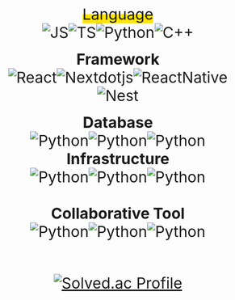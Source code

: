 


<div align="center" style="font-size:30px;">
   <span style="background: linear-gradient(to top, #FFE400 50%, transparent 50%)">Language</span> 
</div>

<div align="center" style="font-size:30px;"><img alt="JS" src ="https://img.shields.io/badge/JavaScript-A8B9CC.svg?&style=for-the-badge&logo=JavaScript&logoColor=white"/><img alt="TS" src ="https://img.shields.io/badge/TypeScript-00599C.svg?&style=for-the-badge&logo=TypeScript&logoColor=white"/><img alt="Python" src ="https://img.shields.io/badge/Python-3776AB.svg?&style=for-the-badge&logo=Python&logoColor=white"/><img alt="C++" src ="https://img.shields.io/badge/C++-007396.svg?&style=for-the-badge&logo=C++&logoColor=white"/></div>
<br>

<div align="center" style="font-size:30px;">
 <strong>Framework</strong> 
</div>


<div align="center" style="font-size:30px;"><img alt="React" src ="https://img.shields.io/badge/React-6DB33F.svg?&style=for-the-badge&logo=React&logoColor=white"/><img alt="Nextdotjs" src ="https://img.shields.io/badge/Next-6DB33F.svg?&style=for-the-badge&logo=Nextdotjs&logoColor=white"/><img alt="ReactNative" src ="https://img.shields.io/badge/React Native-3DDC84.svg?&style=for-the-badge&logo=react&logoColor=white"/><img alt="Nest" src ="https://img.shields.io/badge/Nest-3DDC84.svg?&style=for-the-badge&logo=Nestjs&logoColor=white"/></div>
<br>


<div align="center" style="font-size:30px;">
  <strong>Database</strong>
</div>


<div align="center" style="font-size:30px;"><img alt="Python" src ="https://img.shields.io/badge/MySQL-4479A1.svg?&style=for-the-badge&logo=MySQL&logoColor=white"/><img alt="Python" src ="https://img.shields.io/badge/SQLite-003B57.svg?&style=for-the-badge&logo=SQLite&logoColor=white"/><img alt="Python" src ="https://img.shields.io/badge/MariaDB-003B57.svg?&style=for-the-badge&logo=MariaDB&logoColor=white"/>
<br>


<div align="center" style="font-size:30px;">
  <strong>Infrastructure</strong>
</div>


<div align="center" style="font-size:30px;"><img alt="Python" src ="https://img.shields.io/badge/AWS-232F3E.svg?&style=for-the-badge&logo=Amazon AWS&logoColor=white"/><img alt="Python" src ="https://img.shields.io/badge/Github Actions-2088FF.svg?&style=for-the-badge&logo=Github Actions&logoColor=white"/><img alt="Python" src ="https://img.shields.io/badge/Git-F05032.svg?&style=for-the-badge&logo=Git&logoColor=white"/></div>
<br>


<div align="center" style="font-size:30px;">
 <strong>Collaborative Tool</strong> 
</div>


<div align="center" style="font-size:30px;"><img alt="Python" src ="https://img.shields.io/badge/Jira-0052CC.svg?&style=for-the-badge&logo=Jira&logoColor=white"/><img alt="Python" src ="https://img.shields.io/badge/Confluence-172B4D.svg?&style=for-the-badge&logo=Confluence&logoColor=white"/><img alt="Python" src ="https://img.shields.io/badge/Notion-000000.svg?&style=for-the-badge&logo=Notion&logoColor=white"/></div>
<br>


[![Solved.ac Profile](http://mazassumnida.wtf/api/v2/generate_badge?boj=wodnjs471)](https://solved.ac/wodnjs471/)


